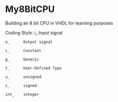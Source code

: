 # My8BitCPU
Building an 8 bit CPU in VHDL for learning purposes

Coding Style:
	i_   	Input signal 
	
    o_   	Output signal 
	
    c_   	Constant 
	
    g_   	Generic 
	
    t_   	User-Defined Type  
	
	u_	 	unsigned
	
	s_   	signed
	
	int_ 	integer
	